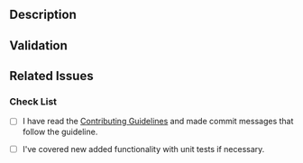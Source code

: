 <!--
Please read the [Code of Conduct](https://github.com/nodejs/api-docs-tooling/blob/main/CODE_OF_CONDUCT.md) and the [Contributing Guidelines](https://github.com/nodejs/api-docs-tooling/blob/main/CONTRIBUTING.md) before opening a pull request.
-->

## Description

<!-- Write a brief description of the changes introduced by this PR -->

## Validation

<!-- How do you know this is working? What should a reviewer look for? Provide a screenshot if your change is visual.-->

## Related Issues

<!--
  Link to the issue that is fixed by this PR (if there is one)
  e.g. Fixes #1234, Addresses #1234, Related to #1234, etc.
-->

### Check List

<!--
ATTENTION
Please follow this check list to ensure that you've followed all items before opening this PR
You can check the items by adding an `x` between the brackets, like this: `[x]`
-->

- [ ] I have read the [Contributing Guidelines](https://github.com/nodejs/api-docs-tooling/blob/main/CONTRIBUTING.md) and made commit messages that follow the guideline.
- [ ] I've covered new added functionality with unit tests if necessary.

